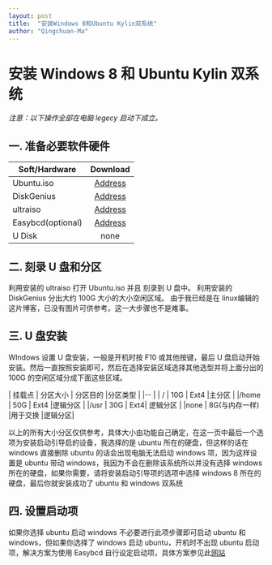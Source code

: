 ```yaml
---
layout: post
title:  "安装Windows 8和Ubuntu Kylin双系统"
author: "Qingchuan-Ma"
---
```


# 安装 Windows 8 和 Ubuntu Kylin 双系统

_*注意：以下操作全部在电脑 legecy 启动下成立。*_

## 一. 准备必要软件硬件

| Soft/Hardware    |  Download         |
| ------------- |:-------------:|
| Ubuntu.iso      | [Address](http://cn.ubuntu.com/download/) |
| DiskGenius |[Address](http://www.diskgenius.cn/download.php)|
| ultraiso |    [Address](https://cn.ultraiso.net/xiazai.html)   |
| Easybcd(optional)|[Address](http://www.onlinedown.net/soft/58174.html)|
| U Disk   | none|  

## 二. 刻录 U 盘和分区

利用安装的 ultraiso 打开 Ubuntu.iso 并且 刻录到 U 盘中。
利用安装的 DiskGenius 分出大约 100G 大小的大小空闲区域。
由于我已经是在 linux编辑的这片博客，已没有图片可供参考。这一大步骤也不是难事。

## 三. U 盘安装

WIndows 设置 U 盘安装，一般是开机时按 F10 或其他按键，最后 U 盘启动开始安装。然后一直按照安装即可，然后在选择安装区域选择其他选型并将上面分出的 100G 的空闲区域分成下面这些区域。

| 挂载点 | 分区大小 | 分区目的 |分区类型 |
|--     |
|  /    | 10G     |   Ext4 |主分区   |
|/home  | 50G     |   Ext4 |逻辑分区 |
|/usr   | 30G     |   Ext4| 逻辑分区 |
|none   | 8G(与内存一样) |用于交换 |逻辑分区|

以上的所有大小分区仅供参考，具体大小由功能自己确定，在这一页中最后一个选项为安装启动引导启的设备，我选择的是 ubuntu 所在的硬盘，但这样的话在 windows 直接删除 ubuntu 的话会出现电脑无法启动 windows 项，因为这样设置是 ubuntu 带动 windows，我因为不会在删除该系统所以并没有选择 windows 所在的硬盘，如果你需要，请将安装启动引导项的选项中选择 windows 8 所在的硬盘，最后你就安装成功了 ubuntu 和 windows 双系统

## 四. 设置启动项
如果你选择 ubuntu 启动 windows 不必要进行此项步骤即可启动 ubuntu 和 windows，但如果你选择了 windows 启动 ubuntu，开机时不出现 ubuntu 启动项，解决方案为使用 Easybcd 自行设定启动项，具体方案参见此[网站](https://jingyan.baidu.com/article/c35dbcb0f2f0458916fcbc06.html)
